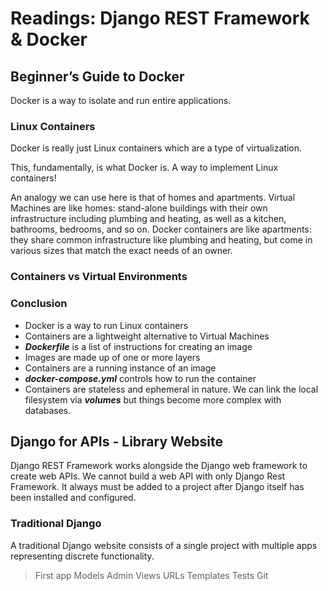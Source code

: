 # Readings: Django REST Framework & Docker

## Beginner’s Guide to Docker

Docker is a way to isolate and run entire applications.

### Linux Containers

Docker is really just Linux containers which are a type of virtualization.

This, fundamentally, is what Docker is. A way to implement Linux containers!

An analogy we can use here is that of homes and apartments. Virtual Machines are like homes: stand-alone buildings with their own infrastructure including plumbing and heating, as well as a kitchen, bathrooms, bedrooms, and so on. Docker containers are like apartments: they share common infrastructure like plumbing and heating, but come in various sizes that match the exact needs of an owner.

### Containers vs Virtual Environments

### Conclusion

- Docker is a way to run Linux containers
- Containers are a lightweight alternative to Virtual Machines
- ***Dockerfile*** is a list of instructions for creating an image
- Images are made up of one or more layers
- Containers are a running instance of an image
- ***docker-compose.yml*** controls how to run the container
- Containers are stateless and ephemeral in nature. We can link the local filesystem via ***volumes*** but things become more complex with databases.


## Django for APIs - Library Website

Django REST Framework works alongside the Django web framework to create web APIs. We cannot build a web API with only Django Rest Framework. It always must be added to a project after Django itself has been installed and configured.

### Traditional Django

A traditional Django website consists of a single project with multiple apps representing discrete functionality. 

> First app
> Models
> Admin
> Views
> URLs
> Templates
> Tests
> Git